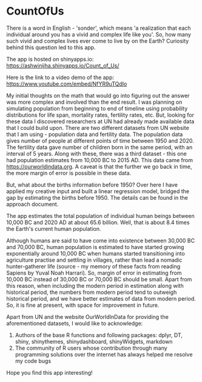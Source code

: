 # CountOfUs

There is a word in English - 'sonder', which means 'a realization that each individual around you has a vivid and complex life like you'. So, how many such vivid and complex lives ever come to live by on the Earth? Curiosity behind this question led to this app. 

The app is hosted on shinyapps.io: https://ashwinijha.shinyapps.io/Count_of_Us/

Here is the link to a video demo of the app: https://www.youtube.com/embed/NfYR9uTQdIo

My initial thoughts on the math that would go into figuring out the answer was more complex and involved than the end result. I was planning on simulating population from beginning to end of timeline using probability distributions for life span, mortality rates, fertility rates, etc. But, looking for these data I discovered researchers at UN had already made available data that I could build upon. There are two different datasets from UN website that I am using - population data and fertility data. The population data gives number of people at different points of time between 1950 and 2020. The fertility data gave number of children born in the same period, with an interval of 5 years. Along with these, there was a third dataset - this one had population estimates from 10,000 BC to 2015 AD. This data came from https://ourworldindata.org. A caveat is that the further we go back in time, the more margin of error is possible in these data.

But, what about the births information before 1950? Over here I have applied my creative input and built a linear regression model, bridged the gap by estimating the births before 1950. The details can be found in the approach document.

The app estimates the total population of individual human beings between 10,000 BC and 2020 AD at about 65.6 billion. Well, that is about 8.4 times the Earth's current human population.

Although humans are said to have come into existence between 30,000 BC and 70,000 BC, human population is estimated to have started growing exponentially around 10,000 BC when humans started transitioning into agriculture practise and settling in villages, rather than lead a nomadic hunter-gatherer life (source - my memory of these facts from reading Sapiens by Yuval Noah Harrari). So, margin of error in estimating from 10,000 BC instead of 30,000 BC or 70,000 BC should be small. Apart from this reason, when including the modern period in estimation along with historical period, the numbers from modern period tend to outweigh historical period, and we have better estimates of data from modern period. So, it is fine at present, with space for improvement in future.

Apart from UN and the website OurWorldInData for providing the aforementioned datasets, I would like to acknowledge:
1) Authors of the base R functions and following packages: dplyr, DT, shiny, shinythemes, shinydashboard, shinyWidgets, markdown
2) The community of R users whose contribution through many programming solutions over the internet has always helped me resolve my code bugs

Hope you find this app interesting!
